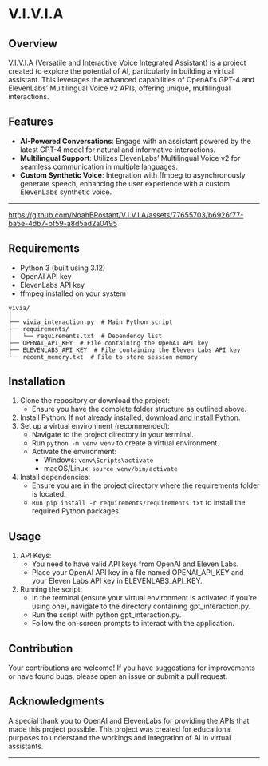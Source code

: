 # V.I.V.I.A

## Overview
V.I.V.I.A (Versatile and Interactive Voice Integrated Assistant) is a project created to explore the potential of AI, particularly in building a virtual assistant. This leverages the advanced capabilities of OpenAI's GPT-4 and ElevenLabs’ Multilingual Voice v2 APIs, offering unique, multilingual interactions.

## Features
- **AI-Powered Conversations**: Engage with an assistant powered by the latest GPT-4 model for natural and informative interactions.
- **Multilingual Support**: Utilizes ElevenLabs’ Multilingual Voice v2 for seamless communication in multiple languages.
- **Custom Synthetic Voice**: Integration with ffmpeg to asynchronously generate speech, enhancing the user experience with a custom ElevenLabs synthetic voice.

---

https://github.com/NoahBRostant/V.I.V.I.A/assets/77655703/b6926f77-ba5e-4db7-bf59-a8d5ad2a0495

## Requirements
- Python 3 (built using 3.12)
- OpenAI API key
- ElevenLabs API key
- ffmpeg installed on your system

```
vivia/
│
├── vivia_interaction.py  # Main Python script
├── requirements/
│   └── requirements.txt  # Dependency list
├── OPENAI_API_KEY  # File containing the OpenAI API key
├── ELEVENLABS_API_KEY  # File containing the Eleven Labs API key
└── recent_memory.txt  # File to store session memory
```

## Installation
1. Clone the repository or download the project:
    - Ensure you have the complete folder structure as outlined above.
2. Install Python: If not already installed, [download and install Python](https://www.python.org/downloads/).
3. Set up a virtual environment (recommended):
    - Navigate to the project directory in your terminal.
    - Run `python -m venv venv` to create a virtual environment.
    - Activate the environment:
        - Windows: `venv\Scripts\activate`
        - macOS/Linux: `source venv/bin/activate`
4. Install dependencies:
    - Ensure you are in the project directory where the requirements folder is located.
    - `Run pip install -r requirements/requirements.txt` to install the required Python packages.

## Usage
1. API Keys:
    - You need to have valid API keys from OpenAI and Eleven Labs.
    - Place your OpenAI API key in a file named OPENAI_API_KEY and your Eleven Labs API key in ELEVENLABS_API_KEY.
2. Running the script:
    - In the terminal (ensure your virtual environment is activated if you're using one), navigate to the directory containing gpt_interaction.py.
    - Run the script with python gpt_interaction.py.
    - Follow the on-screen prompts to interact with the application.

## Contribution
Your contributions are welcome! If you have suggestions for improvements or have found bugs, please open an issue or submit a pull request.

## Acknowledgments
A special thank you to OpenAI and ElevenLabs for providing the APIs that made this project possible. This project was created for educational purposes to understand the workings and integration of AI in virtual assistants.

---


